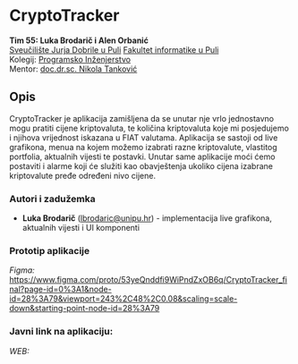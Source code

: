 # CryptoTracker

**Tim 55: Luka Brodarič i Alen Orbanić <br />**
[Sveučilište Jurja Dobrile u Puli](https://www.unipu.hr/)
[Fakultet informatike u Puli](https://fipu.unipu.hr/) <br />
Kolegij: [Programsko Inženjerstvo](https://www.notion.so/fiputreca/Programsko-in-enjerstvo-e353945331df468e8382cdad1e91c4b8) <br />
Mentor: [doc.dr.sc. Nikola Tanković](https://www.notion.so/Kontakt-stranica-875574d1b92248b1a8e90dae52cd29a9)<br />

## Opis

CryptoTracker je aplikacija zamišljena da se unutar nje vrlo jednostavno mogu pratiti cijene kriptovaluta, te količina kriptovaluta koje mi posjedujemo i njihova vrijednost iskazana u FIAT valutama. Aplikacija se sastoji od live grafikona, menua na kojem možemo izabrati razne kriptovalute, vlastitog portfolia, aktualnih vijesti te postavki. Unutar same aplikacije moći ćemo postaviti i alarme koji će služiti kao obavještenja ukoliko cijena izabrane kriptovalute pređe određeni nivo cijene.

### Autori i zadužemka

- **Luka Brodarič** (lbrodaric@unipu.hr) - implementacija live grafikona, aktualnih vijesti i UI komponenti

### Prototip aplikacije

_Figma:_ https://www.figma.com/proto/53yeQnddfi9WiPndZxOB6q/CryptoTracker_final?page-id=0%3A1&node-id=28%3A79&viewport=243%2C48%2C0.08&scaling=scale-down&starting-point-node-id=28%3A79

### Javni link na aplikaciju:

_WEB:_

